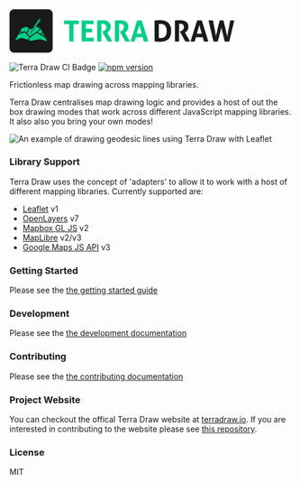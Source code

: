 <img src="./logo.png" alt="Terra Draw Logo" width="400"/>

![Terra Draw CI Badge](https://github.com/JamesLMilner/terra-draw/actions/workflows/ci.yml/badge.svg)
[![npm version](https://badge.fury.io/js/terra-draw.svg)](https://badge.fury.io/js/terra-draw)

Frictionless map drawing across mapping libraries.

Terra Draw centralises map drawing logic and provides a host of out the box drawing modes that work across different JavaScript mapping libraries. It also also you bring your own modes!

![An example of drawing geodesic lines using Terra Draw with Leaflet](./readme.gif)

### Library Support

Terra Draw uses the concept of 'adapters' to allow it to work with a host of different mapping libraries. Currently supported are:

- [Leaflet](https://leafletjs.com/) v1
- [OpenLayers](https://openlayers.org/) v7
- [Mapbox GL JS](https://www.mapbox.com/mapbox-gljs) v2
- [MapLibre](https://maplibre.org/projects/maplibre-gl-js/) v2/v3
- [Google Maps JS API](https://developers.google.com/maps/documentation/javascript/overview) v3

### Getting Started

Please see the [the getting started guide](./guides/GETTING_STARTED.md)

### Development

Please see the [the development documentation](./guides/DEVELOPMENT.md)

### Contributing

Please see the [the contributing documentation](./guides/CONTRIBUTING.md)

### Project Website

You can checkout the offical Terra Draw website at [terradraw.io](https://www.terradraw.io). If you are interested in contributing to the website please see [this repository](https://www.github.com/JamesLMilner/terra-draw-website).

### License

MIT

